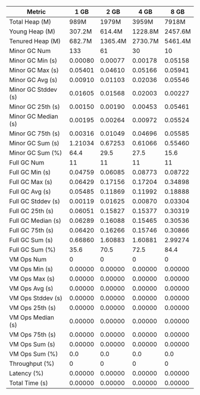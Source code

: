 | Metric | 1 GB | 2 GB | 4 GB | 8 GB |
|------|----|----|----|----|
| Total Heap (M) | 989M | 1979M | 3959M | 7918M |
| Young Heap (M) | 307.2M | 614.4M | 1228.8M | 2457.6M |
| Tenured Heap (M) | 682.7M | 1365.4M | 2730.7M | 5461.4M |
| Minor GC Num | 133 | 61 | 30 | 10 |
| Minor GC Min (s) | 0.00080 | 0.00077 | 0.00178 | 0.05158 |
| Minor GC Max (s) | 0.05401 | 0.04610 | 0.05166 | 0.05941 |
| Minor GC Avg (s) | 0.00910 | 0.01103 | 0.02036 | 0.05546 |
| Minor GC Stddev (s) | 0.01605 | 0.01568 | 0.02003 | 0.00227 |
| Minor GC 25th (s) | 0.00150 | 0.00190 | 0.00453 | 0.05461 |
| Minor GC Median (s) | 0.00195 | 0.00264 | 0.00972 | 0.05524 |
| Minor GC 75th (s) | 0.00316 | 0.01049 | 0.04696 | 0.05585 |
| Minor GC Sum (s) | 1.21034 | 0.67253 | 0.61066 | 0.55460 |
| Minor GC Sum (%) | 64.4 | 29.5 | 27.5 | 15.6 |
| Full GC Num | 11 | 11 | 11 | 11 |
| Full GC Min (s) | 0.04759 | 0.06085 | 0.08773 | 0.08722 |
| Full GC Max (s) | 0.06429 | 0.17156 | 0.17204 | 0.34898 |
| Full GC Avg (s) | 0.05485 | 0.11869 | 0.11992 | 0.18888 |
| Full GC Stddev (s) | 0.00119 | 0.01625 | 0.00870 | 0.03304 |
| Full GC 25th (s) | 0.06051 | 0.15827 | 0.15377 | 0.30319 |
| Full GC Median (s) | 0.06289 | 0.16088 | 0.15465 | 0.30536 |
| Full GC 75th (s) | 0.06420 | 0.16266 | 0.15746 | 0.30866 |
| Full GC Sum (s) | 0.66860 | 1.60883 | 1.60881 | 2.99274 |
| Full GC Sum (%) | 35.6 | 70.5 | 72.5 | 84.4 |
| VM Ops Num | 0 | 0 | 0 | 0 |
| VM Ops Min (s) | 0.00000 | 0.00000 | 0.00000 | 0.00000 |
| VM Ops Max (s) | 0.00000 | 0.00000 | 0.00000 | 0.00000 |
| VM Ops Avg (s) | 0.00000 | 0.00000 | 0.00000 | 0.00000 |
| VM Ops Stddev (s) | 0.00000 | 0.00000 | 0.00000 | 0.00000 |
| VM Ops 25th (s) | 0.00000 | 0.00000 | 0.00000 | 0.00000 |
| VM Ops Median (s) | 0.00000 | 0.00000 | 0.00000 | 0.00000 |
| VM Ops 75th (s) | 0.00000 | 0.00000 | 0.00000 | 0.00000 |
| VM Ops Sum (s) | 0.00000 | 0.00000 | 0.00000 | 0.00000 |
| VM Ops Sum (%) | 0.0 | 0.0 | 0.0 | 0.0 |
| Throughput (%) | 0 | 0 | 0 | 0 |
| Latency (%) | 0.00000 | 0.00000 | 0.00000 | 0.00000 |
| Total Time (s) | 0.00000 | 0.00000 | 0.00000 | 0.00000 |
